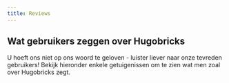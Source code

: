 ```yaml
---
title: Reviews
---
```


## Wat gebruikers zeggen over Hugobricks

U hoeft ons niet op ons woord te geloven - luister liever naar onze tevreden gebruikers! Bekijk hieronder enkele getuigenissen om te zien wat men zoal over Hugobricks zegt.